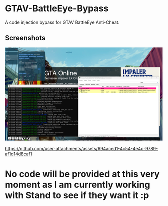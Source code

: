 # GTAV-BattleEye-Bypass
A code injection bypass for GTAV BattleEye Anti-Cheat.

## Screenshots

![image](https://raw.githubusercontent.com/C5Hackr/GTAV-BattleEye-Bypass/main/Images/code_execution.png)

https://github.com/user-attachments/assets/694aced1-4c54-4e4c-9789-af1d14d8caf1

# No code will be provided at this very moment as I am currently working with Stand to see if they want it :p
